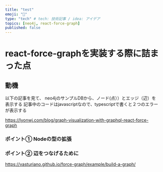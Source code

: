 ```yaml
---
title: "test"
emoji: "🍣"
type: "tech" # tech: 技術記事 / idea: アイデア
topics: [neo4j, react-force-graph] 
published: false
---
```


# react-force-graphを実装する際に詰まった点

## 動機

以下の記事を見て、
neo4jのサンプルDBから、ノード(点））とエッジ（辺）を表示する
記事中のコードはjavascriptなので、typescriptで書くと２つのエラーが表示する

https://lyonwj.com/blog/graph-visualization-with-graphql-react-force-graph


### ポイント① Nodeの型の拡張




### ポイント② 辺をつなげるために


https://vasturiano.github.io/force-graph/example/build-a-graph/
